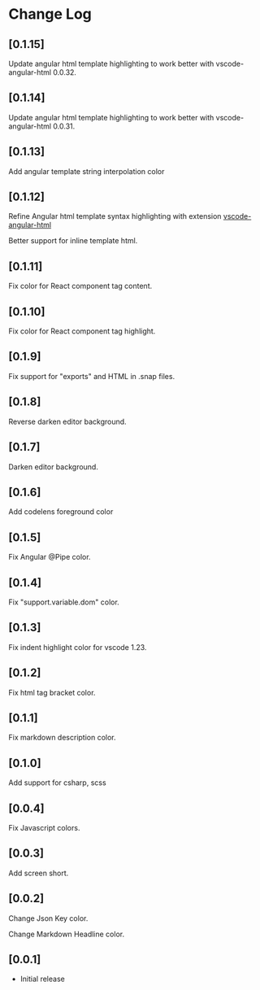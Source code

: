 # Change Log

## [0.1.15]
Update angular html template highlighting to work better with vscode-angular-html 0.0.32.

## [0.1.14]

Update angular html template highlighting to work better with vscode-angular-html 0.0.31.

## [0.1.13]

Add angular template string interpolation color

## [0.1.12]
Refine Angular html template syntax highlighting with extension [vscode-angular-html](https://marketplace.visualstudio.com/items?itemName=ghaschel.vscode-angular-html)

Better support for inline template html.

## [0.1.11]

Fix color for React component tag content.

## [0.1.10]

Fix color for React component tag highlight.

## [0.1.9]

Fix support for "exports" and HTML in .snap files.

## [0.1.8]

Reverse darken editor background.

## [0.1.7]

Darken editor background.

## [0.1.6]

Add codelens foreground color

## [0.1.5]

Fix Angular @Pipe color.

## [0.1.4]

Fix "support.variable.dom" color.

## [0.1.3]

Fix indent highlight color for vscode 1.23.

## [0.1.2]

Fix html tag bracket color.

## [0.1.1]

Fix markdown description color.

## [0.1.0]

Add support for csharp, scss

## [0.0.4]

Fix Javascript colors.

## [0.0.3]

Add screen short.

## [0.0.2]

Change Json Key color.

Change Markdown Headline color.

## [0.0.1]

- Initial release
